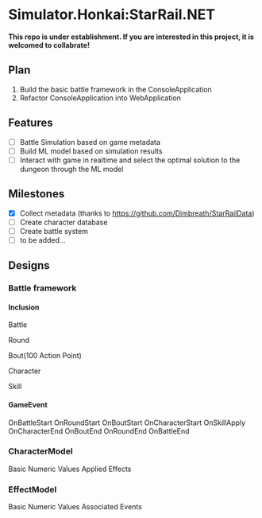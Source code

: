 # Simulator.Honkai:StarRail.NET
**This repo is under establishment. If you are interested in this project, it is welcomed to collabrate!**
## Plan
1. Build the basic battle framework in the ConsoleApplication
2. Refactor ConsoleApplication into WebApplication
## Features
- [ ] Battle Simulation based on game metadata
- [ ] Build ML model based on simulation results
- [ ] Interact with game in realtime and select the optimal solution to the dungeon through the ML model
## Milestones
- [x] Collect metadata (thanks to https://github.com/Dimbreath/StarRailData)
- [ ] Create character database
- [ ] Create battle system
- [ ] to be added...
## Designs
### Battle framework
#### Inclusion
Battle 

Round 

Bout(100 Action Point) 

Character 

Skill 
#### GameEvent
OnBattleStart	OnRoundStart OnBoutStart OnCharacterStart OnSkillApply OnCharacterEnd OnBoutEnd OnRoundEnd OnBattleEnd
### CharacterModel
Basic Numeric Values 
Applied Effects
### EffectModel
Basic Numeric Values 
Associated Events
